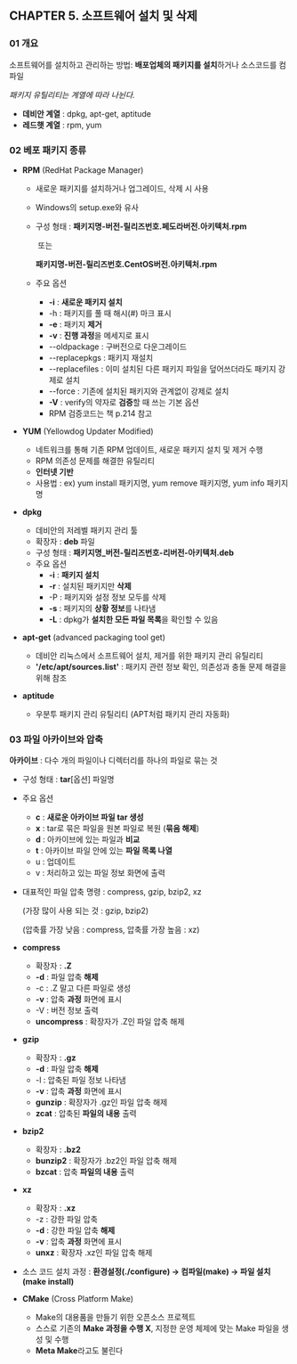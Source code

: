 ## CHAPTER 5. 소프트웨어 설치 및 삭제



### 01 개요

소프트웨어를 설치하고 관리하는 방법: **배포업체의 패키지를 설치**하거나 소스코드를 컴파일

*패키지 유틸리티는 계열에 따라 나뉜다.*

* **데비안 계열** : dpkg, apt-get, aptitude
* **레드햇 계열** : rpm, yum



### 02 베포 패키지 종류

* **RPM** (RedHat Package Manager)

  * 새로운 패키지를 설치하거나 업그레이드, 삭제 시 사용

  * Windows의 setup.exe와 유사

  * 구성 형태 : **패키지명-버전-릴리즈번호.페도라버전.아키텍처.rpm**

    ​					또는

    ​					**패키지명-버전-릴리즈번호.CentOS버전.아키텍처.rpm**

  * 주요 옵션

    * **-i** : **새로운 패키지 설치**
    * -h : 패키지를 풀 때 해시(#) 마크 표시
    * **-e** : 패키지 **제거**
    * **-v** : **진행 과정**을 메세지로 표시
    * --oldpackage : 구버전으로 다운그레이드
    * --replacepkgs : 패키지 재설치
    * --replacefiles : 이미 설치된 다른 패키지 파일을 덮어쓰더라도 패키지 강제로 설치
    * --force : 기존에 설치된 패키지와 관계없이 강제로 설치
    * **-V** : verify의 약자로 **검증**할 때 쓰는 기본 옵션
    * RPM 검증코드는 책 p.214 참고

* **YUM** (Yellowdog Updater Modified)

  * 네트워크를 통해 기존 RPM 업데이트, 새로운 패키지 설치 및 제거 수행
  * RPM 의존성 문제를 해결한 유틸리티
  * **인터넷 기반**
  * 사용법 : ex) yum install 패키지명, yum remove 패키지명, yum info 패키지명

* **dpkg** 

  * 데비안의 저레벨 패키지 관리 툴
  * 확장자 : **deb** 파일
  * 구성 형태 : **패키지명_버전-릴리즈번호-리버전-아키텍처.deb**
  * 주요 옵션
    * **-i** : **패키지 설치**
    * **-r** : 설치된 패키지만 **삭제**
    * -P : 패키지와 설정 정보 모두를 삭제
    * **-s** : 패키지의 **상황 정보**를 나타냄
    * **-L** : dpkg가 **설치한 모든 파일 목록**을 확인할 수 있음

* **apt-get** (advanced packaging tool get)

  * 데비안 리눅스에서 소프트웨어 설치, 제거를 위한 패키지 관리 유틸리티
  * **'/etc/apt/sources.list'** : 패키지 관련 정보 확인, 의존성과 충돌 문제 해결을 위해 참조

* **aptitude** 

  * 우분투 패키지 관리 유틸리티 (APT처럼 패키지 관리 자동화)



### 03 파일 아카이브와 압축

**아카이브** : 다수 개의 파일이나 디렉터리를 하나의 파일로 묶는 것

* 구성 형태 : **tar**[옵션] 파일명

* 주요 옵션

  * **c** : **새로운 아카이브 파일 tar 생성**
  * **x** : tar로 묶은 파일을 원본 파일로 복원 (**묶음 해제**)
  * **d** : 아카이브에 있는 파일과 **비교**
  * **t** : 아카이브 파일 안에 있는 **파일 목록 나열**
  * u : 업데이트
  * v : 처리하고 있는 파일 정보 화면에 출력

* 대표적인 파일 압축 명령 : compress, gzip, bzip2, xz

  (가장 많이 사용 되는 것 : gzip, bzip2)

  (압축률 가장 낮음 : compress, 압축률 가장 높음 : xz)



* **compress**
  * 확장자 : **.Z**
  * **-d** : 파일 압축 **해제**
  * -c : .Z 말고 다른 파일로 생성
  * **-v** : 압축 **과정** 화면에 표시
  * -V : 버전 정보 출력
  * **uncompress** : 확장자가 .Z인 파일 압축 해제
* **gzip**
  * 확장자 : **.gz**
  * **-d** : 파일 압축 **해제**
  * -l : 압축된 파일 정보 나타냄
  * **-v** : 압축 **과정** 화면에 표시
  * **gunzip** : 확장자가 .gz인 파일 압축 해제
  * **zcat** : 압축된 **파일의 내용** 출력
* **bzip2**
  * 확장자 : **.bz2**
  * **bunzip2** : 확장자가 .bz2인 파일 압축 해제
  * **bzcat** : 압축 **파일의 내용** 출력
* **xz**
  * 확장자 : **.xz**
  * -z : 강한 파일 압축
  * **-d** : 강한 파일 압축 **해제**
  * **-v** : 압축 **과정** 화면에 표시
  * **unxz** : 확장자 .xz인 파일 압축 해제



* 소스 코드 설치 과정 : **환경설정(./configure) → 컴파일(make) → 파일 설치(make install)**

* **CMake** (Cross Platform Make)
  * Make의 대용품을 만들기 위한 오픈소스 프로젝트
  * 스스로 기존의 **Make 과정을 수행 X**, 지정한 운영 체제에 맞는 Make 파일을 생성 및 수행
  * **Meta Make**라고도 불린다